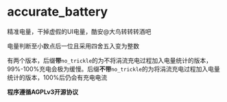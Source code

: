 # accurate_battery
精准电量，干掉虚假的UI电量，酷安@大鸟转转转酒吧

电量判断至小数点后一位且采用四舍五入变为整数

有两个版本，后缀**带**`no_trickle`的为不将涓流充电过程加入电量统计的版本，99%-100%充电会极为缓慢。后缀**不带**`no_trickle`的为将涓流充电过程加入电量统计的版本，100%后仍会有充电电流

**程序遵循AGPLv3开源协议**
